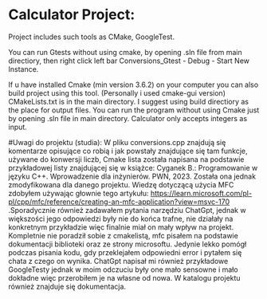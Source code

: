 # Calculator Project:
Project includes such tools as CMake, GoogleTest.

You can run Gtests without using cmake, by opening .sln file from main directiory, then right click
left bar Conversions_Gtest - Debug - Start New Instance.

If u have installed Cmake (min version 3.6.2) on your computer you can also
build project using this tool. (Personally i used cmake-gui version) CMakeLists.txt is in the main directory. I suggest using 
build directiory as the place for output files. You can run the program without using Cmake
just by opening .sln file in main directory. Calculator only accepts integers as input.

#Uwagi do projektu (studia):
W pliku conversions.cpp znajdują się komentarze opisujące co robią i jak powstały znajdujące się tam funkcje,
używane do konwersji liczb, Cmake lista została napisana na podstawie przykładowej listy znajdującej się w książce:
Cyganek B.: Programowanie w języku C++. Wprowadzenie dla inżynierów. PWN, 2023. 
Została ona jednak zmodyfikowana dla danego projektu.
Wiedzę dotyczącą użycia MFC zdobyłem używając głownie tego artykułu:
https://learn.microsoft.com/pl-pl/cpp/mfc/reference/creating-an-mfc-application?view=msvc-170 
.Sporadycznie również zadawałem pytania narzędziu ChatGpt, jednak w większości jego odpowiedzi
były nie do końca trafne, nie działały na konkretnym przykładzie więc finalnie miał on mały wpływ na projekt.
Kompletnie nie poradził sobie z cmakelistą, mfc pisałem na podstawie dokumentacji biblioteki oraz ze strony
microsoftu. Jedynie lekko pomógł podczas pisania kodu, gdy przeklejałem odpowiedni error i pytałem się chata
z czego on wynika. ChatGpt napisał mi również przykładowe GoogleTesty jednak w moim odczuciu były one mało sensowne
i mało dokładne więc przerobiłem je na własne od nowa.  W katalogu projektu również znajduje się dokumentacja.
